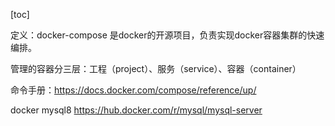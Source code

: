 [toc]

定义：docker-compose 是docker的开源项目，负责实现docker容器集群的快速编排。

管理的容器分三层：工程（project）、服务（service）、容器（container）

命令手册：https://docs.docker.com/compose/reference/up/

docker  mysql8 
https://hub.docker.com/r/mysql/mysql-server




